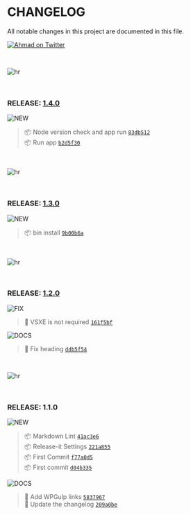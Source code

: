 # CHANGELOG

All notable changes in this project are documented in this file.

[![Ahmad on Twitter](https://img.shields.io/twitter/follow/mrahmadawais.svg?style=social&label=Follow%20@MrAhmadAwais)](https://twitter.com/mrahmadawais/)

<br>

![hr](https://on.ahmda.ws/t6N5/c)

<br>

### RELEASE: [1.4.0](https://github.com/ahmadawais/Install-WPGulp/compare/1.3.0...1.4.0)

![NEW](https://img.shields.io/badge/-NEW-gray.svg?colorB=3778FF)

> 📦 Node version check and app run [`83db512`](https://github.com/ahmadawais/Install-WPGulp/commit/83db512e27f7752cb8acd40b6e829b42160fa13d) <br>
> 📦 Run app [`b2d5f30`](https://github.com/ahmadawais/Install-WPGulp/commit/b2d5f30f4d20b3a5243f3f21f64660e57d80b714) <br>

<br>

![hr](https://on.ahmda.ws/t6N5/c)

<br>

### RELEASE: [1.3.0](https://github.com/ahmadawais/Install-WPGulp/compare/1.2.0...1.3.0)

![NEW](https://img.shields.io/badge/-NEW-gray.svg?colorB=3778FF)

> 📦 bin install [`9b00b6a`](https://github.com/ahmadawais/Install-WPGulp/commit/9b00b6a53bbf51a5e750c8845f829adc6f1d9862) <br>

<br>

![hr](https://on.ahmda.ws/t6N5/c)

<br>

### RELEASE: [1.2.0](https://github.com/ahmadawais/Install-WPGulp/compare/1.1.0...1.2.0)

![FIX](https://img.shields.io/badge/-FIX-gray.svg?colorB=ff6347)

> 🐛 VSXE is not required [`161f5bf`](https://github.com/ahmadawais/Install-WPGulp/commit/161f5bf91cd1f49491a0a7d51fcc3936573d6d09) <br>

![DOCS](https://img.shields.io/badge/-DOCS-gray.svg?colorB=978CD4)

> 📖 Fix heading [`ddb5f54`](https://github.com/ahmadawais/Install-WPGulp/commit/ddb5f5415db6b1b5dbccd736e63af4d2ef1ba8fe) <br>

<br>

![hr](https://on.ahmda.ws/t6N5/c)

<br>

### RELEASE: 1.1.0

![NEW](https://img.shields.io/badge/-NEW-gray.svg?colorB=3778FF)

> 📦 Markdown Lint [`41ac3e6`](https://github.com/ahmadawais/Install-WPGulp/commit/41ac3e695c696fa30e88cadedd7461faf849af90) <br>
> 📦 Release-it Settings [`221a855`](https://github.com/ahmadawais/Install-WPGulp/commit/221a8558d159da0185e4ac748a49a9d96fa91411) <br>
> 📦 First Commit [`f77a0d5`](https://github.com/ahmadawais/Install-WPGulp/commit/f77a0d5b179889cddecd4fa90af3239275bee96d) <br>
> 📦 First commit [`d04b335`](https://github.com/ahmadawais/Install-WPGulp/commit/d04b335772e09ddae36176e3974b8200d122e086) <br>

![DOCS](https://img.shields.io/badge/-DOCS-gray.svg?colorB=978CD4)

> 📖 Add WPGulp links [`5837967`](https://github.com/ahmadawais/Install-WPGulp/commit/5837967df61e2ed6d886877a4551c54638d9b9ba) <br>
>  📖 Update the changelog [`209a0be`](https://github.com/ahmadawais/Install-WPGulp/commit/209a0beb307a8c119fb211f8a4750e164060efd4) <br>

<br>
